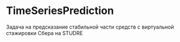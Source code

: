 # TimeSeriesPrediction
Задача на предсказание стабильной части средств с виртуальной стажировки Сбера на STUDRE
